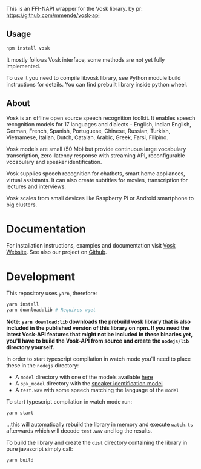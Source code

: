 This is an FFI-NAPI wrapper for the Vosk library.
by pr: https://github.com/mmende/vosk-api

## Usage

```sh
npm install vosk
```

It mostly follows Vosk interface, some methods are not yet fully implemented.

To use it you need to compile libvosk library, see Python module build
instructions for details. You can find prebuilt library inside python
wheel.

## About

Vosk is an offline open source speech recognition toolkit. It enables
speech recognition models for 17 languages and dialects - English, Indian
English, German, French, Spanish, Portuguese, Chinese, Russian, Turkish,
Vietnamese, Italian, Dutch, Catalan, Arabic, Greek, Farsi, Filipino.

Vosk models are small (50 Mb) but provide continuous large vocabulary
transcription, zero-latency response with streaming API, reconfigurable
vocabulary and speaker identification.

Vosk supplies speech recognition for chatbots, smart home appliances,
virtual assistants. It can also create subtitles for movies,
transcription for lectures and interviews.

Vosk scales from small devices like Raspberry Pi or Android smartphone to
big clusters.

# Documentation

For installation instructions, examples and documentation visit [Vosk
Website](https://alphacephei.com/vosk). See also our project on
[Github](https://github.com/alphacep/vosk-api).

# Development

This repository uses `yarn`, therefore:

```sh
yarn install
yarn download:lib # Requires wget
```

**Note: `yarn download:lib` downloads the prebuild vosk library that is also included in the published version of this library on npm. If you need the latest Vosk-API features that might not be included in these binaries yet, you'll have to build the Vosk-API from source and create the `nodejs/lib` directory yourself.**

In order to start typescript compilation in watch mode you'll need to place these in the `nodejs` directory:

- A `model` directory with one of the models available [here](https://alphacephei.com/vosk/models)
- A `spk_model` directory with the [speaker identification model](https://alphacephei.com/vosk/models/vosk-model-spk-0.4.zip)
- A `test.wav` with some speech matching the language of the `model`

To start typescript compilation in watch mode run:

```sh
yarn start
```

...this will automatically rebuild the library in memory and execute `watch.ts` afterwards which will decode `test.wav` and log the results.

To build the library and create the `dist` directory containing the library in pure javascript simply call:

```sh
yarn build
```
